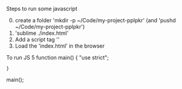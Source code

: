 Steps to run some javascript

0. create a folder 'mkdir -p ~/Code/my-project-pplpkr'
	(and 'pushd ~/Code/my-project-pplpkr')
1. 'sublime ./index.html'
2. Add a script tag '<script src="app.js"></script>'
3. Load the 'index.html' in the browser


To run JS 5
	function main() {
		"use strict";

	}
main();